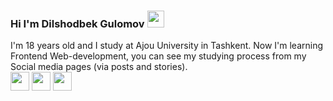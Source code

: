 ### Hi I'm Dilshodbek Gulomov <img src="https://media1.giphy.com/media/hvRJCLFzcasrRAia7z/giphy.gif" width="27px">

I'm 18 years old and I study at Ajou University in Tashkent. Now I'm learning Frontend Web-development, you can see my studying process from my Social media pages (via posts and stories). <br>
<a href="http://www.instagram.com/dilshodbek_gulomov" style="display: inline-block;">
  <img src="http://assets.stickpng.com/images/580b57fcd9996e24bc43c521.png" width="30px">  
</a>
<a href="http://www.instagram.com/dilshodbek_gulomov" style="display: inline-block;">
  <img src="http://assets.stickpng.com/images/580b57fcd9996e24bc43c521.png" width="30px">  
</a>
<a href="http://www.instagram.com/dilshodbek_gulomov" style="display: inline-block;">
  <img src="http://assets.stickpng.com/images/580b57fcd9996e24bc43c521.png" width="30px">  
</a>



















<!--
**Dilshodjon2004/Dilshodjon2004** is a ✨ _special_ ✨ repository because its `README.md` (this file) appears on your GitHub profile.

Here are some ideas to get you started:

- 🔭 I’m currently working on ...
- 🌱 I’m currently learning ...
- 👯 I’m looking to collaborate on ...
- 🤔 I’m looking for help with ...
- 💬 Ask me about ...
- 📫 How to reach me: ...
- 😄 Pronouns: ...
- ⚡ Fun fact: ...
-->
